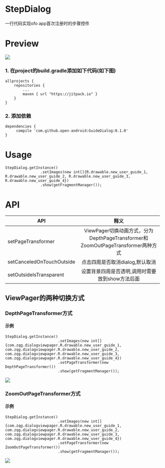 # StepDialog
一行代码实现ofo app首次注册时的步骤控件

# Preview

![](http://upload-images.jianshu.io/upload_images/4037105-792ce84d29b4f98e.gif?imageMogr2/auto-orient/strip)



### 1. 在project的build.gradle添加如下代码(如下图)

	allprojects {
	    repositories {
	        ...
	        maven { url "https://jitpack.io" }
	    }
	}
### 2. 添加依赖
```
dependencies {
     compile 'com.github.open-android:GuideDialog:0.1.0'
}
```

# Usage
```
StepDialog.getInstance()
                .setImages(new int[]{R.drawable.new_user_guide_1, R.drawable.new_user_guide_2, R.drawable.new_user_guide_3, R.drawable.new_user_guide_4})
                .show(getFragmentManager());
```

# API
| API           | 释义           |
| ------------- |:-------------:|
| setPageTransformer      | ViewPager切换动画方式，分为DepthPageTransformer和ZoomOutPageTransformer两种方式 |
|   setCanceledOnTouchOutside    | 点击四周是否取消dialog,默认取消      | 
| setOutsideIsTransparent | 设置背景四周是否透明,调用时需要放到show方法后面      |

## ViewPager的两种切换方式
### DepthPageTransformer方式
#### 示例
```
StepDialog.getInstance()
                        .setImages(new int[]{com.zqg.dialogviewpager.R.drawable.new_user_guide_1, com.zqg.dialogviewpager.R.drawable.new_user_guide_2, com.zqg.dialogviewpager.R.drawable.new_user_guide_3, com.zqg.dialogviewpager.R.drawable.new_user_guide_4})
                        .setPageTransformer(new DepthPageTransformer())
                        .show(getFragmentManager());
```

![](http://upload-images.jianshu.io/upload_images/4037105-08d258e6b4cd2b62.gif?imageMogr2/auto-orient/strip)

### ZoomOutPageTransformer方式
#### 示例
```
StepDialog.getInstance()
                        .setImages(new int[]{com.zqg.dialogviewpager.R.drawable.new_user_guide_1, com.zqg.dialogviewpager.R.drawable.new_user_guide_2, com.zqg.dialogviewpager.R.drawable.new_user_guide_3, com.zqg.dialogviewpager.R.drawable.new_user_guide_4})
                        .setPageTransformer(new ZoomOutPageTransformer())
                        .show(getFragmentManager());
```

![](http://upload-images.jianshu.io/upload_images/4037105-a3a585e3c420b277.gif?imageMogr2/auto-orient/strip)

